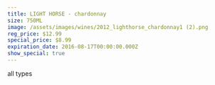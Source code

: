 ```yaml
---
title: LIGHT HORSE - chardonnay
size: 750ML
image: /assets/images/wines/2012_lighthorse_chardonnay1 (2).png
reg_price: $12.99
special_price: $8.99
expiration_date: 2016-08-17T00:00:00.000Z
show_special: true
---
```



all types